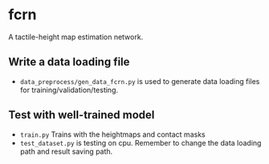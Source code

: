 # fcrn
A tactile-height map estimation network.

## Write a data loading file
- `data_preprocess/gen_data_fcrn.py` is used to generate data loading files for training/validation/testing.

## Test with well-trained model
- `train.py` Trains with the heightmaps and contact masks 
- `test_dataset.py` is testing on cpu. Remember to change the data loading path and result saving path.
